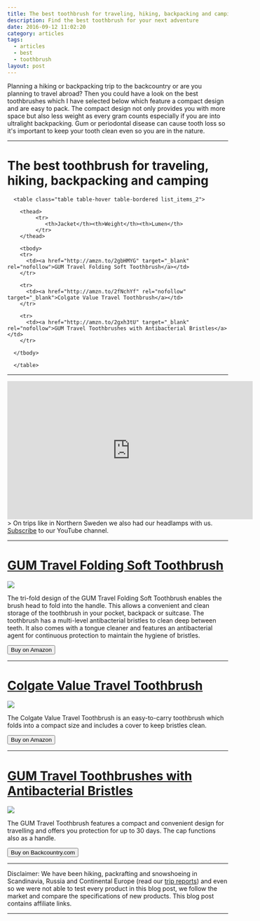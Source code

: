 ```yaml
---
title: The best toothbrush for traveling, hiking, backpacking and camping
description: Find the best toothbrush for your next adventure
date: 2016-09-12 11:02:20
category: articles
tags:
  - articles
  - best
  - toothbrush
layout: post
---
```


Planning a hiking or backpacking trip to the backcountry or are you planning to travel abroad? Then you could have a look on the best toothbrushes which I have selected below which feature a compact design and are easy to pack.
The compact design not only provides you with more space but also less weight as every gram counts especially if you are into ultralight backpacking. Gum or periodontal disease can cause tooth loss so it's important to keep your tooth clean even so you are in the nature.

---

# The best toothbrush for traveling, hiking, backpacking and camping

<div class="table-responsive">

      <table class="table table-hover table-bordered list_items_2">

        <thead>
             <tr>
                <th>Jacket</th><th>Weight</th><th>Lumen</th>
             </tr>
        </thead>

        <tbody>
        <tr>
          <td><a href="http://amzn.to/2gbHMYG" target="_blank" rel="nofollow">GUM Travel Folding Soft Toothbrush</a></td>
        </tr>

        <tr>
          <td><a href="http://amzn.to/2fNchYf" rel="nofollow" target="_blank">Colgate Value Travel Toothbrush</a></td>
        </tr>

        <tr>
          <td><a href="http://amzn.to/2gxh3tU" target="_blank" rel="nofollow">GUM Travel Toothbrushes with Antibacterial Bristles</a></td>
        </tr>

      </tbody>

      </table>
</div>
<!--more-->

<hr>

<iframe width="560" height="315" src="https://www.youtube.com/embed/7c0tlmtpsps" frameborder="0" allowfullscreen></iframe>
> On trips like in Northern Sweden we also had our headlamps with us. <a href="https://www.youtube.com/channel/UCnO9Q_m9EaOCrHmmQIBVBNw?sub_confirmation=1" rel="nofollow">Subscribe</a> to our YouTube channel.

<hr>

<h1><a href="http://amzn.to/2gbHMYG" rel="nofollow">GUM Travel Folding Soft Toothbrush</a></h1>

<a target="_blank"  href="https://www.amazon.com/gp/product/B00LV0JQ1W/ref=as_li_tl?ie=UTF8&camp=1789&creative=9325&creativeASIN=B00LV0JQ1W&linkCode=as2&tag=hikeve-20&linkId=0354c6208d27ad93dfd50de2bde1445f"><img border="0" src="//ws-na.amazon-adsystem.com/widgets/q?_encoding=UTF8&MarketPlace=US&ASIN=B00LV0JQ1W&ServiceVersion=20070822&ID=AsinImage&WS=1&Format=_SL250_&tag=hikeve-20" ></a><img src="//ir-na.amazon-adsystem.com/e/ir?t=hikeve-20&l=am2&o=1&a=B00LV0JQ1W" width="1" height="1" border="0" alt="" style="border:none !important; margin:0px !important;" />

The tri-fold design of the GUM Travel Folding Soft Toothbrush enables the brush head to fold into the handle. This allows a convenient and clean storage of the toothbrush in your pocket, backpack or suitcase. The toothbrush has a multi-level antibacterial bristles to clean deep between teeth. It also comes with a tongue cleaner and features an antibacterial agent for continuous protection to maintain the hygiene of bristles.

<a href="http://amzn.to/2gbHMYG" rel="nofollow" target="_blank"><button type="button" class="btn btn-danger">Buy on Amazon</button></a>

---  

<h1><a href="http://amzn.to/2fNchYf" rel="nofollow">Colgate Value Travel Toothbrush</a></h1>

<a target="_blank"  href="https://www.amazon.com/gp/product/B003A4HSIA/ref=as_li_tl?ie=UTF8&camp=1789&creative=9325&creativeASIN=B003A4HSIA&linkCode=as2&tag=hikeve-20&linkId=fd865632e06f19c93deccadb4add396a"><img border="0" src="//ws-na.amazon-adsystem.com/widgets/q?_encoding=UTF8&MarketPlace=US&ASIN=B003A4HSIA&ServiceVersion=20070822&ID=AsinImage&WS=1&Format=_SL250_&tag=hikeve-20" ></a><img src="//ir-na.amazon-adsystem.com/e/ir?t=hikeve-20&l=am2&o=1&a=B003A4HSIA" width="1" height="1" border="0" alt="" style="border:none !important; margin:0px !important;" />

The Colgate Value Travel Toothbrush is an easy-to-carry toothbrush which folds into a compact size and includes a cover to keep bristles clean.

<a href="http://amzn.to/2fNchYf" target="_blank" rel="nofollow"><button type="button" class="btn btn-danger">Buy on Amazon</button></a>   

---

<h1><a href="http://amzn.to/2gxh3tU" rel="nofollow">GUM Travel Toothbrushes with Antibacterial Bristles</a></h1>

<a target="_blank"  href="https://www.amazon.com/gp/product/B000052YA2/ref=as_li_tl?ie=UTF8&camp=1789&creative=9325&creativeASIN=B000052YA2&linkCode=as2&tag=hikeve-20&linkId=3ad5e1732afc43413e1afc3394b3bf31"><img border="0" src="//ws-na.amazon-adsystem.com/widgets/q?_encoding=UTF8&MarketPlace=US&ASIN=B000052YA2&ServiceVersion=20070822&ID=AsinImage&WS=1&Format=_SL250_&tag=hikeve-20" ></a><img src="//ir-na.amazon-adsystem.com/e/ir?t=hikeve-20&l=am2&o=1&a=B000052YA2" width="1" height="1" border="0" alt="" style="border:none !important; margin:0px !important;" />

The GUM Travel Toothbrush features a compact and convenient design for travelling and offers you protection for up to 30 days. The cap functions also as a handle.

<a href="http://amzn.to/2gxh3tU" target="_blank" rel="nofollow"><button type="button" class="btn btn-danger">Buy on Backcountry.com</button></a>

---

Disclaimer: We have been hiking, packrafting and snowshoeing in Scandinavia, Russia and Continental Europe (read our [trip reports](http://www.hikeventures.com/destinations/)) and even so we were not able to test every product in this blog post, we follow the market and compare the specifications of new products. This blog post contains affiliate links.

---
